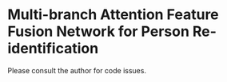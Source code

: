 <h1>Multi-branch Attention Feature Fusion Network for Person Re-identification</h1>

Please consult the author for code issues.
